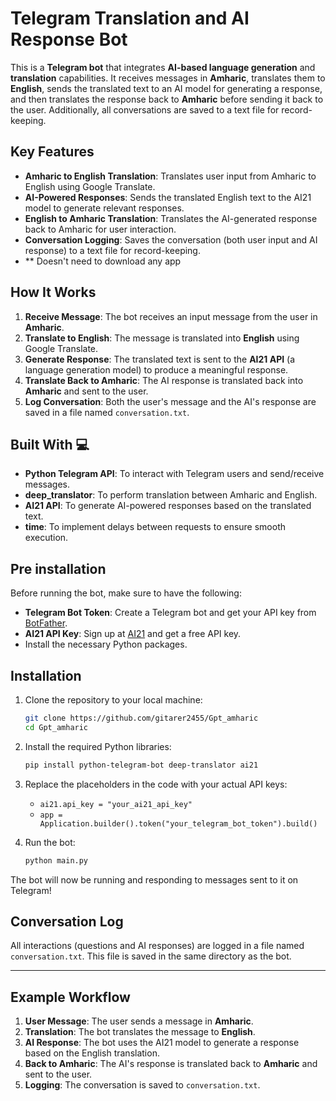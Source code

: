 # Telegram Translation and AI Response Bot

This is a **Telegram bot** that integrates **AI-based language generation** and **translation** capabilities. It receives messages in **Amharic**, translates them to **English**, sends the translated text to an AI model for generating a response, and then translates the response back to **Amharic** before sending it back to the user. Additionally, all conversations are saved to a text file for record-keeping.

## Key Features

- **Amharic to English Translation**: Translates user input from Amharic to English using Google Translate.
- **AI-Powered Responses**: Sends the translated English text to the AI21 model to generate relevant responses.
- **English to Amharic Translation**: Translates the AI-generated response back to Amharic for user interaction.
- **Conversation Logging**: Saves the conversation (both user input and AI response) to a text file for record-keeping.
- ** Doesn't need to download any app

## How It Works

1. **Receive Message**: The bot receives an input message from the user in **Amharic**.
2. **Translate to English**: The message is translated into **English** using Google Translate.
3. **Generate Response**: The translated text is sent to the **AI21 API** (a language generation model) to produce a meaningful response.
4. **Translate Back to Amharic**: The AI response is translated back into **Amharic** and sent to the user.
5. **Log Conversation**: Both the user's message and the AI's response are saved in a file named `conversation.txt`.

## Built With 💻

- **Python Telegram API**: To interact with Telegram users and send/receive messages.
- **deep_translator**: To perform translation between Amharic and English.
- **AI21 API**: To generate AI-powered responses based on the translated text.
- **time**: To implement delays between requests to ensure smooth execution.

## Pre installation

Before running the bot, make sure to have the following:

- **Telegram Bot Token**: Create a Telegram bot and get your API key from [BotFather](https://core.telegram.org/bots#botfather).
- **AI21 API Key**: Sign up at [AI21](https://www.ai21.com/) and get a free API key.
- Install the necessary Python packages.

## Installation

1. Clone the repository to your local machine:

    ```bash
    git clone https://github.com/gitarer2455/Gpt_amharic
    cd Gpt_amharic
    ```

2. Install the required Python libraries:

    ```bash
    pip install python-telegram-bot deep-translator ai21
    ```

3. Replace the placeholders in the code with your actual API keys:

   - `ai21.api_key = "your_ai21_api_key"`
   - `app = Application.builder().token("your_telegram_bot_token").build()`

4. Run the bot:

    ```bash
    python main.py
    ```

The bot will now be running and responding to messages sent to it on Telegram!

## Conversation Log

All interactions (questions and AI responses) are logged in a file named `conversation.txt`. This file is saved in the same directory as the bot.

---

## Example Workflow

1. **User Message**: The user sends a message in **Amharic**.
2. **Translation**: The bot translates the message to **English**.
3. **AI Response**: The bot uses the AI21 model to generate a response based on the English translation.
4. **Back to Amharic**: The AI's response is translated back to **Amharic** and sent to the user.
5. **Logging**: The conversation is saved to `conversation.txt`.

